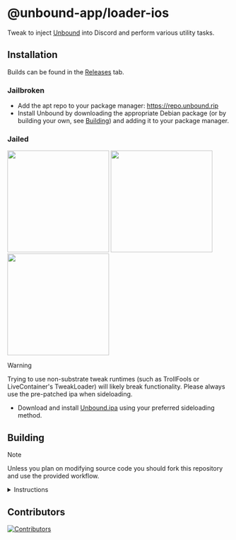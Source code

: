 # @unbound-app/loader-ios

Tweak to inject [Unbound](https://github.com/unbound-app/client) into Discord and perform various utility tasks.

## Installation

Builds can be found in the [Releases](https://github.com/unbound-app/loader-ios/releases/latest) tab.

### Jailbroken

- Add the apt repo to your package manager: <https://repo.unbound.rip>
- Install Unbound by downloading the appropriate Debian package (or by building your own, see [Building](#building)) and adding it to your package manager.

### Jailed

<a href="https://tinyurl.com/bdejdwwm"><img src="https://adriancastro.dev/0byxzkzdsauj.png" width="230"></a>
<a href="https://tinyurl.com/2bpk9kd5"><img src="https://i.imgur.com/dsbDLK9.png" width="230"></a>
<a href="https://tinyurl.com/yvcu8fc8"><img src="https://adriancastro.dev/basmxxk8sj3k.png" width="230"></a>

> [!WARNING]
> Trying to use non-substrate tweak runtimes (such as TrollFools or LiveContainer's TweakLoader) will likely break functionality. Please always use the pre-patched ipa when sideloading.

- Download and install [Unbound.ipa](https://github.com/unbound-app/loader-ios/releases/latest/download/Unbound.ipa) using your preferred sideloading method.

## Building

> [!NOTE]
> Unless you plan on modifying source code you should fork this repository and use the provided workflow.

<details>
<summary>Instructions</summary>

> These steps assume you use macOS.

1. Install Xcode from the App Store. If you've previously installed the `Command Line Utilities` package, you will need to run `sudo xcode-select -switch /Applications/Xcode.app/Contents/Developer` to make sure you're using the Xcode tools instead.

> If you want to revert the `xcode-select` change, run `sudo xcode-select -switch /Library/Developer/CommandLineTools/SDKs/MacOSX.sdk`

2. Install the required dependencies. You can do this by running `brew install make ldid` in your terminal. If you do not have brew installed, follow the instructions [here](https://brew.sh/).

3. Setup your gnu make path:

```bash
export PATH="$(brew --prefix make)/libexec/gnubin:$PATH"
```

4. Setup [theos](https://theos.dev/docs/installation-macos) by running the script provided by theos.

```bash
bash -c "$(curl -fsSL https://raw.githubusercontent.com/theos/theos/master/bin/install-theos)"
```

If you've already installed theos, you can run `$THEOS/bin/update-theos` to make sure it's up to date.

5. Clone this repository via `git clone git@github.com:unbound-app/loader-ios.git` and `cd` into it.

6. To build, you can run `make package`.

The resulting `.deb` file will be in the `packages` folder.

</details>

## Contributors

[![Contributors](https://contrib.rocks/image?repo=unbound-app/loader-ios)](https://github.com/unbound-app/loader-ios/graphs/contributors)

